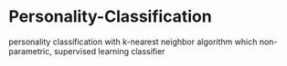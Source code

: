 # Personality-Classification

personality classification with k-nearest neighbor algorithm which non-parametric, supervised
learning classifier
